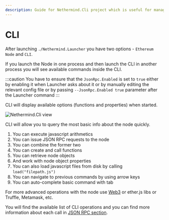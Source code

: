```yaml
---
description: Guide for Nethermind.Cli project which is useful for managing your node
---
```


# CLI

After launching `./Nethermind.Launcher` you have two options - `Ethereum Node` and `CLI`.

If you launch the Node in one process and then launch the CLI in another process you will see available commands inside
the CLI.

:::caution
You have to ensure that the `JsonRpc.Enabled` is set to `true` either by enabling it when Launcher asks about it or by
manually editing the relevant config file or by passing `--JsonRpc.Enabled true` parameter after the Launcher command
:::

CLI will display available options \(functions and properties\) when started.

![Nethermind.Cli view](/img/image(6).png)

CLI will allow you to query the most basic info about the node quickly.

1. You can execute javascript arithmetics
2. You can issue JSON RPC requests to the node
3. You can combine the former two
4. You can create and call functions
5. You can retrieve node objects
6. And work with node object properties
7. You can also load javascript files from disk by calling `load("filepath.js")`
8. You can navigate to previous commands by using arrow keys
9. You can auto-complete basic command with tab

For more advanced operations with the node use [Web3](https://nethermind.readthedocs.io/en/latest/web3.html) or ether.js
libs or Truffle, Metamask, etc.

You will find the available list of CLI operations and you can find more information about each call in [JSON RPC
section](../../interacting/json-rpc/README.md).

